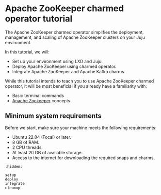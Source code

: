 # Apache ZooKeeper charmed operator tutorial

The Apache ZooKeeper charmed operator simplifies the deployment, management, and scaling of Apache ZooKeeper clusters on your Juju environment. 

In this tutorial, we will:

* Set up your environment using LXD and Juju.
* Deploy Apache ZooKeeper using charmed operator.
* Integrate Apache ZooKeeper and Apache Kafka charms.

While this tutorial intends to teach you to use Apache ZooKeeper charmed operator, it will be most beneficial if you already have a familiarity with:

* Basic terminal commands
* [Apache Zookeeper](https://zookeeper.apache.org/) concepts

## Minimum system requirements

Before we start, make sure your machine meets the following requirements:

* Ubuntu 22.04 (Focal) or later.
* 8 GB of RAM.
* 2 CPU threads.
* At least 20 GB of available storage.
* Access to the internet for downloading the required snaps and charms.


```{toctree}
:hidden:

setup
deploy
integrate
cleanup
```
